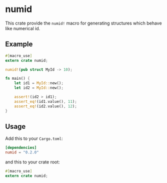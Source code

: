 # numid

This crate provide the `numid!` macro for generating structures which behave like numerical id.

## Example

```rust
#[macro_use]
extern crate numid;

numid!(pub struct MyId -> 10);

fn main() {
    let id1 = MyId::new();
    let id2 = MyId::new();

    assert!(id2 > id1);
    assert_eq!(id1.value(), 11);
    assert_eq!(id2.value(), 12);
}
```

## Usage

Add this to your `Cargo.toml`:

```toml
[dependencies]
numid = "0.2.0"
```

and this to your crate root:

```rust
#[macro_use]
extern crate numid;
```
